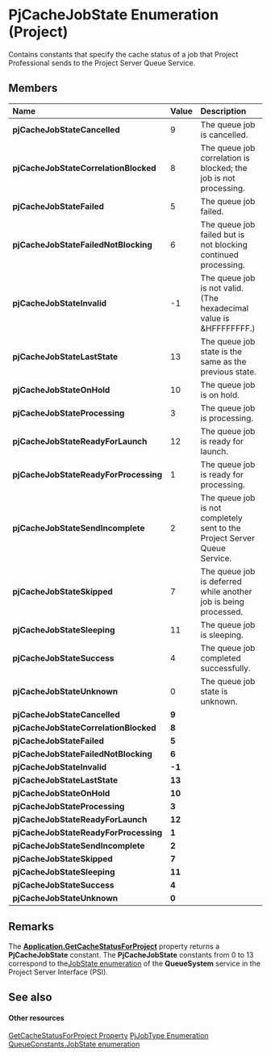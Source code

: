 
# PjCacheJobState Enumeration (Project)
Contains constants that specify the cache status of a job that Project Professional sends to the Project Server Queue Service.

## Members



|**Name**|**Value**|**Description**|
|:-----|:-----|:-----|
| **pjCacheJobStateCancelled**|9|The queue job is cancelled.|
| **pjCacheJobStateCorrelationBlocked**|8|The queue job correlation is blocked; the job is not processing.|
| **pjCacheJobStateFailed**|5|The queue job failed.|
| **pjCacheJobStateFailedNotBlocking**|6|The queue job failed but is not blocking continued processing.|
| **pjCacheJobStateInvalid**|-1|The queue job is not valid. (The hexadecimal value is &amp;HFFFFFFFF.)|
| **pjCacheJobStateLastState**|13|The queue job state is the same as the previous state.|
| **pjCacheJobStateOnHold**|10|The queue job is on hold.|
| **pjCacheJobStateProcessing**|3|The queue job is processing.|
| **pjCacheJobStateReadyForLaunch**|12|The queue job is ready for launch.|
| **pjCacheJobStateReadyForProcessing**|1|The queue job is ready for processing.|
| **pjCacheJobStateSendIncomplete**|2|The queue job is not completely sent to the Project Server Queue Service.|
| **pjCacheJobStateSkipped**|7|The queue job is deferred while another job is being processed.|
| **pjCacheJobStateSleeping**|11|The queue job is sleeping.|
| **pjCacheJobStateSuccess**|4|The queue job completed successfully.|
| **pjCacheJobStateUnknown**|0|The queue job state is unknown.|
| **pjCacheJobStateCancelled**| **9**||
| **pjCacheJobStateCorrelationBlocked**| **8**||
| **pjCacheJobStateFailed**| **5**||
| **pjCacheJobStateFailedNotBlocking**| **6**||
| **pjCacheJobStateInvalid**| **-1**||
| **pjCacheJobStateLastState**| **13**||
| **pjCacheJobStateOnHold**| **10**||
| **pjCacheJobStateProcessing**| **3**||
| **pjCacheJobStateReadyForLaunch**| **12**||
| **pjCacheJobStateReadyForProcessing**| **1**||
| **pjCacheJobStateSendIncomplete**| **2**||
| **pjCacheJobStateSkipped**| **7**||
| **pjCacheJobStateSleeping**| **11**||
| **pjCacheJobStateSuccess**| **4**||
| **pjCacheJobStateUnknown**| **0**||

## Remarks

The  **[Application.GetCacheStatusForProject](71ab8ee0-83fc-c80f-3583-ce66b167d044.md)** property returns a **PjCacheJobState** constant. The **PjCacheJobState** constants from 0 to 13 correspond to the[JobState enumeration](http://msdn.microsoft.com/en-us/library/websvcqueuesystem.jobstate_di_pj14mref%28office.15%29.aspx) of the **QueueSystem** service in the Project Server Interface (PSI).


## See also


#### Other resources


[GetCacheStatusForProject Property](71ab8ee0-83fc-c80f-3583-ce66b167d044.md)
[PjJobType Enumeration](61e64bfb-8cd8-7b76-9a5f-b7499953275f.md)
[QueueConstants.JobState enumeration](http://msdn.microsoft.com/en-us/library/microsoft.office.project.server.library.queueconstants.jobstate_di_pj14mref%28office.15%29.aspx)
